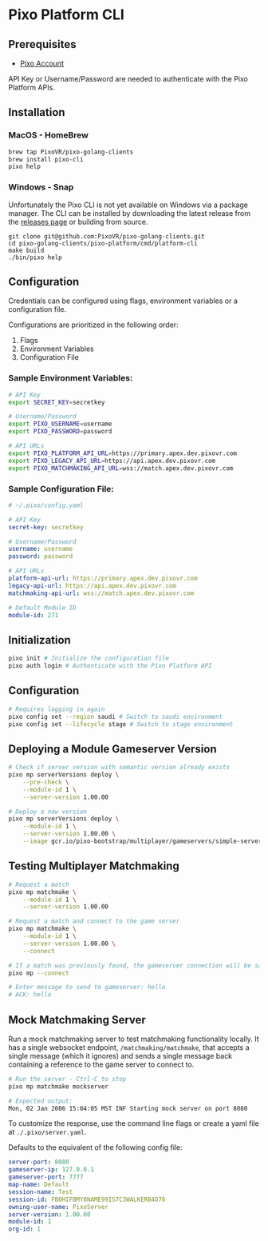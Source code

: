 # Pixo Platform CLI

## Prerequisites
- [Pixo Account](https://apex.pixovr.com)

API Key or Username/Password are needed to authenticate with the Pixo Platform APIs.



## Installation
### MacOS - HomeBrew
```bash
brew tap PixoVR/pixo-golang-clients
brew install pixo-cli
pixo help
```

### Windows - Snap
Unfortunately the Pixo CLI is not yet available on Windows via a package manager.
The CLI can be installed by downloading the latest release from the [releases page](https://github.com/PixoVR/pixo-golang-clients/releases)
or building from source.
```
git clone git@github.com:PixoVR/pixo-golang-clients.git
cd pixo-golang-clients/pixo-platform/cmd/platform-cli
make build
./bin/pixo help
```

## Configuration
Credentials can be configured using flags, environment variables or a configuration file.  

Configurations are prioritized in the following order:
1. Flags
2. Environment Variables
3. Configuration File

### Sample Environment Variables:
```bash
# API Key
export SECRET_KEY=secretkey

# Username/Password
export PIXO_USERNAME=username
export PIXO_PASSWORD=password

# API URLs
export PIXO_PLATFORM_API_URL=https://primary.apex.dev.pixovr.com
export PIXO_LEGACY_API_URL=https://api.apex.dev.pixovr.com
export PIXO_MATCHMAKING_API_URL=wss://match.apex.dev.pixovr.com
```

### Sample Configuration File:
```yaml
# ~/.pixo/config.yaml

# API Key
secret-key: secretkey

# Username/Password
username: username
password: password

# API URLs
platform-api-url: https://primary.apex.dev.pixovr.com
legacy-api-url: https://api.apex.dev.pixovr.com
matchmaking-api-url: wss://match.apex.dev.pixovr.com

# Default Module ID
module-id: 271
```

## Initialization
```bash
pixo init # Initialize the configuration file
pixo auth login # Authenticate with the Pixo Platform API
```

## Configuration
```bash
# Requires logging in again
pixo config set --region saudi # Switch to saudi environment
pixo config set --lifecycle stage # Switch to stage environment
```

## Deploying a Module Gameserver Version
```bash
# Check if server version with semantic version already exists
pixo mp serverVersions deploy \
    --pre-check \
    --module-id 1 \
    --server-version 1.00.00

# Deploy a new version
pixo mp serverVersions deploy \
    --module-id 1 \
    --server-version 1.00.00 \
    --image gcr.io/pixo-bootstrap/multiplayer/gameservers/simple-server:latest
```

## Testing Multiplayer Matchmaking
```bash
# Request a match
pixo mp matchmake \
    --module-id 1 \
    --server-version 1.00.00

# Request a match and connect to the game server
pixo mp matchmake \
    --module-id 1 \
    --server-version 1.00.00 \
    --connect

# If a match was previously found, the gameserver connection will be saved and can be used to reconnect
pixo mp --connect

# Enter message to send to gameserver: hello
# ACK: hello
```

## Mock Matchmaking Server

Run a mock matchmaking server to test matchmaking functionality locally.
It has a single websocket endpoint, `/matchmaking/matchmake`, that accepts a single message (which it ignores)
and sends a single message back containing a reference to the game server to connect to.

```bash
# Run the server - Ctrl-C to stop
pixo mp matchmake mockserver

# Expected output:
Mon, 02 Jan 2006 15:04:05 MST INF Starting mock server on port 8080
```

To customize the response, use the command line flags or create a yaml file at `./.pixo/server.yaml`.

Defaults to the equivalent of the following config file:
```yaml
server-port: 8080
gameserver-ip: 127.0.0.1
gameserver-port: 7777
map-name: Default
session-name: Test
session-id: FB0HIFBMY8NAME99IS7C3WALKERB4D76
owning-user-name: PixoServer
server-version: 1.00.00
module-id: 1
org-id: 1
```

